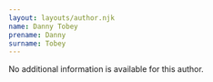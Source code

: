```yaml
---
layout: layouts/author.njk
name: Danny Tobey
prename: Danny
surname: Tobey
---
```

No additional information is available for this author.

